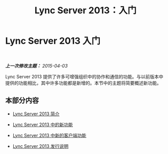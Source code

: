 ﻿---
title: Lync Server 2013：入门
TOCTitle: 入门
ms:assetid: 8528232b-3709-472c-91e3-f1e8171af8cd
ms:mtpsurl: https://technet.microsoft.com/zh-cn/library/Gg398676(v=OCS.15)
ms:contentKeyID: 49313462
ms.date: 05/19/2016
mtps_version: v=OCS.15
ms.translationtype: HT
---

# Lync Server 2013 入门

 

_**上一次修改主题：** 2015-04-03_

Lync Server 2013 提供了许多可增强组织中的协作和通信的功能。与以前版本中提供的功能相比，其中许多功能都是新增的。本节中的主题将简要概述新功能。

## 本部分内容

  - [Lync Server 2013 简介](lync-server-2013-introduction.md)

  - [Lync Server 2013 中的新功能](lync-server-2013-new-features.md)

  - [Lync Server 2013 中新的客户端功能](lync-server-2013-new-client-features.md)

  - [Lync Server 2013 发行说明](lync-server-2013-release-notes.md)

